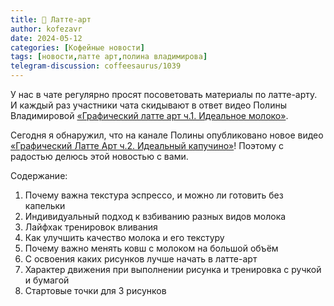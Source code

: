 ```yaml
---
title: 📰 Латте-арт
author: kofezavr
date: 2024-05-12
categories: [Кофейные новости]
tags: [новости,латте арт,полина владимирова]
telegram-discussion: coffeesaurus/1039
--- 
```

У нас в чате регулярно просят посоветовать материалы по латте-арту. И каждый раз участники чата скидывают в ответ видео Полины Владимировой [«Графический латте арт ч.1. Идеальное молоко»](https://youtu.be/EAma4LFQ0v0).

Сегодня я обнаружил, что на канале Полины опубликовано новое видео [«Графический Латте Арт ч.2. Идеальный капучино»](https://youtu.be/fLlU45EISBU)! Поэтому с радостью делюсь этой новостью с вами. 

Содержание:
1. Почему важна текстура эспрессо, и можно ли готовить без капельки
2. Индивидуальный подход к взбиванию разных видов молока
3. Лайфхак тренировок вливания 
4. Как улучшить качество молока и его текстуру
5. Почему важно менять ковш с молоком на большой объём
6. С освоения каких рисунков лучше начать в латте-арт
7. Характер движения при выполнении рисунка и тренировка с ручкой и бумагой 
8. Стартовые точки для 3 рисунков
